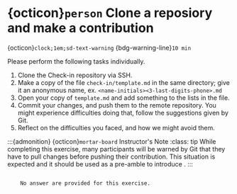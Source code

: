 # {octicon}`person` Clone a reposiory and make a contribution 
{octicon}`clock;1em;sd-text-warning` {bdg-warning-line}`10 min`


Please perform the following tasks individually.

1. Clone the Check-in repository via SSH.
1. Make a copy of the file `check-in/template.md` in the same directory; give it an anonymous name, ex. `<name-initials><3-last-digits-phone>.md`
1. Open your copy of `template.md` and add something to the lists in the file.
1. Commit your changes, and push them to the remote repository. You might experience difficulties doing that, follow the suggestions given by Git.
1. Reflect on the difficulties you faced, and how we might avoid them.

:::{admonition} {octicon}`mortar-board` Instructor's Note 
:class: tip
While completing this exercise, many participants will be warned by Git that they have to pull changes before pushing their contribution. 
This situation is expected and it should be used as a pre-amble to introduce [](branching).
:::

```{dropdown} Answers

    No answer are provided for this exercise.

```